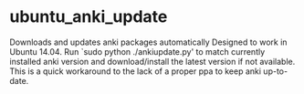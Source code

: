 ubuntu_anki_update
==================

Downloads and updates anki packages automatically
Designed to work in Ubuntu 14.04. Run `sudo python ./ankiupdate.py' to match currently installed anki version and download/install the latest version if not available. This is a quick workaround to the lack of a proper ppa to keep anki up-to-date.
